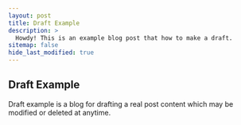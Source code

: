 ```yaml
---
layout: post
title: Draft Example
description: >
  Howdy! This is an example blog post that how to make a draft.
sitemap: false
hide_last_modified: true
---
```


## Draft Example

Draft example is a blog for drafting a real post content which may be modified or deleted at anytime.

